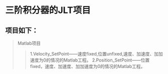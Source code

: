 三阶积分器的JLT项目
====
项目如下：
------- 
>Matlab项目
>>1.Velocity_SetPoint——速度fixed,位置unfixed,速度、加速度、加加速度为0的情况的Matlab工程。
>>2.Position_SetPoint——位置fixed，速度、加速度、加加速度为0的情况的Matlab工程。
